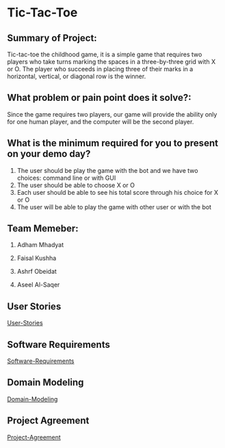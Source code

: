 # Tic-Tac-Toe

## Summary of Project:

Tic-tac-toe the childhood game, it is a simple game that requires two players who take turns marking the spaces in a three-by-three grid with X or O. The player who succeeds in placing three of their marks in a horizontal, vertical, or diagonal row is the winner.

## What problem or pain point does it solve?:

Since the game requires two players, our game will provide the ability only for one human player, and the computer will be the second player.

## What is the minimum required for you to present on your demo day?

1. The user should be play the game with the bot and we have two choices: command line or with GUI
2. The user should be able to choose X or O
3. Each user should be able to see his total score through his choice for X or O
4. The user will be able to play the game with other user or with the bot

## Team Memeber:

1. Adham Mhadyat

2. Faisal Kushha

3. Ashrf Obeidat

4. Aseel Al-Saqer

## User Stories

[User-Stories](https://trello.com/b/pwxCc7hv/tic-tac-toe)

## Software Requirements

[Software-Requirements](Software-Requirements.md)

## Domain Modeling

[Domain-Modeling](Domain-Modeling.jpg)

## Project Agreement

[Project-Agreement](Project-Agreement.md)
